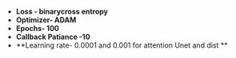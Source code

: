 - **Loss - binarycross entropy**
- **Optimizer- ADAM**
- **Epochs- 100**
- **Callback Patiance -10**
- **Learning rate- 0.0001 and 0.001 for attention Unet and dist **
